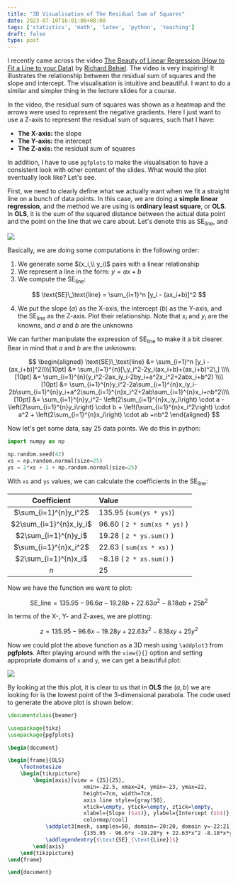 ```yaml
---
title: "3D Visualisation of The Residual Sum of Squares"
date: 2023-07-10T16:01:00+08:00
tags: ['statistics', 'math', 'latex', 'python', 'teaching']
draft: false
type: post
---
```


I recently came across the video [The Beauty of Linear Regression (How to Fit a Line to your Data)](https://youtu.be/my3lsV-VQjs) by [Richard Behiel](https://www.youtube.com/@RichBehiel). The video is very inspiring! It illustrates the relationship between the residual sum of squares and the slope and intercept. The visualisation is intuitive and beautiful. I want to do a similar and simpler thing in the lecture slides for a course.

In the video, the residual sum of squares was shown as a heatmap and the arrows were used to represent the negative gradients. Here I just want to use a Z-axis to represent the residual sum of squares, such that I have:

- **The X-axis:** the slope
- **The Y-axis:** the intercept
- **The Z-axis:** the residual sum of squares

In addition, I have to use `pgfplots` to make the visualisation to have a consistent look with other content of the slides. What would the plot eventually look like? Let's see.

First, we need to clearly define what we actually want when we fit a straight line on a bunch of data points. In this case, we are doing a **simple linear regression**, and the method we are using is **ordinary least square**, or **OLS**. In **OLS**, it is the sum of the squared distance between the actual data point and the point on the line that we care about. Let's denote this as $\text{SE}_{\text{line}}$, and 

![](/images/2023-07-10/best_fit_line.png)

 Basically, we are doing some computations in the following order:

1. We generate some $(x_i,\\ y_i)$ pairs with a linear relationship
2. We represent a line in the form: $y=ax+b$
3. We compute the $\text{SE}_{\text{line}}$:

$$ \text{SE}\_\text{line} = \sum_{i=1}^n [y_i - (ax_i+b)]^2 $$

4. We put the slope ($a$) as the X-axis, the intercept ($b$) as the Y-axis, and the $\text{SE}_{\text{line}}$ as the Z-axis. Plot their relationship. Note that $x_i$ and $y_i$ are the knowns, and $a$ and $b$ are the unknowns

We can further manipulate the expression of $\text{SE}_{\text{line}}$ to make it a bit clearer. Bear in mind that $a$ and $b$ are the unknowns:

$$
\begin{aligned}
\text{SE}\_\text{line} &= \sum_{i=1}^n [y_i - (ax_i+b)]^2\\\\[10pt]
&= \sum_{i=1}^{n}[\,y_i^2-2y_i(ax_i+b)+(ax_i+b)^2\,] \\\\[10pt]
&= \sum_{i=1}^{n}(y_i^2-2ax_iy_i-2by_i+a^2x_i^2+2abx_i+b^2) \\\\[10pt]
&= \sum_{i=1}^{n}y_i^2-2a\sum_{i=1}^{n}x_iy_i-2b\sum_{i=1}^{n}y_i+a^2\sum_{i=1}^{n}x_i^2+2ab\sum_{i=1}^{n}x_i+nb^2\\\\[10pt]
&= \sum_{i=1}^{n}y_i^2- \left(2\sum_{i=1}^{n}x_iy_i\right) \cdot a - \left(2\sum_{i=1}^{n}y_i\right) \cdot b + \left(\sum_{i=1}^{n}x_i^2\right) \cdot a^2 + \left(2\sum_{i=1}^{n}x_i\right) \cdot ab +nb^2
\end{aligned}
$$

Now let's get some data, say 25 data points. We do this in python:

```python
import numpy as np

np.random.seed(42)
xs = np.random.normal(size=25)
ys = 2*xs + 1 + np.random.normal(size=25)
```

With `xs` and `ys` values, we can calculate the coefficients in the $\text{SE}_{\text{line}}$:

|       Coefficient       | Value                          |
|:-----------------------:|:-------------------------------|
|  $\sum_{i=1}^{n}y_i^2$  | $135.95$ (`sum(ys * ys)`)      |
| $2\sum_{i=1}^{n}x_iy_i$ | $96.60$ ( `2 * sum(xs * ys)` ) |
|   $2\sum_{i=1}^{n}y_i$  | $19.28$ ( `2 * ys.sum()` )     |
|  $\sum_{i=1}^{n}x_i^2$  | $22.63$ ( `sum(xs * xs)` )     |
|   $2\sum_{i=1}^{n}x_i$  | $-8.18$ ( `2 * xs.sum()` )     |
|           $n$           | $25$                           |

Now we have the function we want to plot:

$$
\text{SE}\_\text{line} = 135.95 - 96.6a -19.28b + 22.63a^2 -8.18ab +25b^2
$$

In terms of the X-, Y- and Z-axes, we are plotting:

$$
z = 135.95 - 96.6x -19.28y + 22.63x^2 -8.18xy +25y^2
$$

Now we could plot the above function as a 3D mesh using `\addplot3` from **pgfplots**. After playing around with the `view{}{}` option and setting appropriate domains of `x` and `y`, we can get a beautiful plot:

![](/images/2023-07-10/3d_parabola.png)

By looking at the this plot, it is clear to us that in **OLS** the $(a,b)$ we are looking for is the lowest point of the 3-dimensional parabola. The code used to generate the above plot is shown below:

```latex
\documentclass{beamer}

\usepackage{tikz}
\usepackage{pgfplots}

\begin{document}

\begin{frame}{OLS}
    \footnotesize
    \begin{tikzpicture}
        \begin{axis}[view = {25}{25},
                        xmin=-22.5, xmax=24, ymin=-23, ymax=22,
                        height=7cm, width=7cm,
                        axis line style={gray!50},
                        xtick=\empty, ytick=\empty, ztick=\empty,
                        xlabel={Slope ($a$)}, ylabel={Intercept ($b$)}, zlabel={$\text{SE}_{\text{Line}}$},
                        colormap/cool]
            \addplot3[mesh, samples=50, domain=-20:20, domain y=-22:21]
                        {135.95 - 96.6*x -19.28*y + 22.63*x^2 -8.18*x*y +25*y^2};
            \addlegendentry{$\text{SE}_{\text{Line}}$}
        \end{axis}
    \end{tikzpicture}
\end{frame}

\end{document}
```